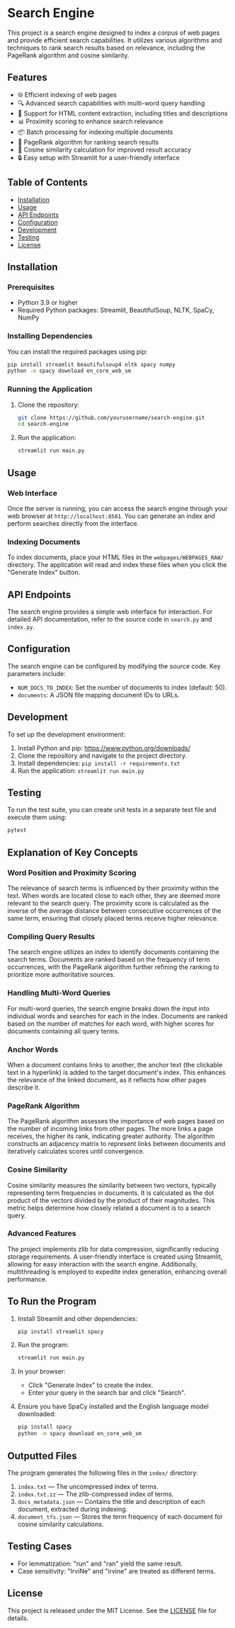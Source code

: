 # Search Engine

This project is a search engine designed to index a corpus of web pages and provide efficient search capabilities. It utilizes various algorithms and techniques to rank search results based on relevance, including the PageRank algorithm and cosine similarity.

## Features

- 🌐 Efficient indexing of web pages
- 🔍 Advanced search capabilities with multi-word query handling
- 📄 Support for HTML content extraction, including titles and descriptions
- 📊 Proximity scoring to enhance search relevance
- 📦 Batch processing for indexing multiple documents
- 🔄 PageRank algorithm for ranking search results
- 🧠 Cosine similarity calculation for improved result accuracy
- 🔒 Easy setup with Streamlit for a user-friendly interface

## Table of Contents

- [Installation](#installation)
- [Usage](#usage)
- [API Endpoints](#api-endpoints)
- [Configuration](#configuration)
- [Development](#development)
- [Testing](#testing)
- [License](#license)

## Installation

### Prerequisites

- Python 3.9 or higher
- Required Python packages: Streamlit, BeautifulSoup, NLTK, SpaCy, NumPy

### Installing Dependencies

You can install the required packages using pip:

```bash
pip install streamlit beautifulsoup4 nltk spacy numpy
python -m spacy download en_core_web_sm
```

### Running the Application

1. Clone the repository:

   ```bash
   git clone https://github.com/yourusername/search-engine.git
   cd search-engine
   ```

2. Run the application:

   ```bash
   streamlit run main.py
   ```

## Usage

### Web Interface

Once the server is running, you can access the search engine through your web browser at `http://localhost:8501`. You can generate an index and perform searches directly from the interface.

### Indexing Documents

To index documents, place your HTML files in the `webpages/WEBPAGES_RAW/` directory. The application will read and index these files when you click the "Generate Index" button.

## API Endpoints

The search engine provides a simple web interface for interaction. For detailed API documentation, refer to the source code in `search.py` and `index.py`.

## Configuration

The search engine can be configured by modifying the source code. Key parameters include:

- `NUM_DOCS_TO_INDEX`: Set the number of documents to index (default: 50).
- `documents`: A JSON file mapping document IDs to URLs.

## Development

To set up the development environment:

1. Install Python and pip: https://www.python.org/downloads/
2. Clone the repository and navigate to the project directory.
3. Install dependencies: `pip install -r requirements.txt`
4. Run the application: `streamlit run main.py`

## Testing

To run the test suite, you can create unit tests in a separate test file and execute them using:

```bash
pytest
```

## Explanation of Key Concepts

### Word Position and Proximity Scoring

The relevance of search terms is influenced by their proximity within the text. When words are located close to each other, they are deemed more relevant to the search query. The proximity score is calculated as the inverse of the average distance between consecutive occurrences of the same term, ensuring that closely placed terms receive higher relevance.

### Compiling Query Results

The search engine utilizes an index to identify documents containing the search terms. Documents are ranked based on the frequency of term occurrences, with the PageRank algorithm further refining the ranking to prioritize more authoritative sources.

### Handling Multi-Word Queries

For multi-word queries, the search engine breaks down the input into individual words and searches for each in the index. Documents are ranked based on the number of matches for each word, with higher scores for documents containing all query terms.

### Anchor Words

When a document contains links to another, the anchor text (the clickable text in a hyperlink) is added to the target document's index. This enhances the relevance of the linked document, as it reflects how other pages describe it.

### PageRank Algorithm

The PageRank algorithm assesses the importance of web pages based on the number of incoming links from other pages. The more links a page receives, the higher its rank, indicating greater authority. The algorithm constructs an adjacency matrix to represent links between documents and iteratively calculates scores until convergence.

### Cosine Similarity

Cosine similarity measures the similarity between two vectors, typically representing term frequencies in documents. It is calculated as the dot product of the vectors divided by the product of their magnitudes. This metric helps determine how closely related a document is to a search query.

### Advanced Features

The project implements zlib for data compression, significantly reducing storage requirements. A user-friendly interface is created using Streamlit, allowing for easy interaction with the search engine. Additionally, multithreading is employed to expedite index generation, enhancing overall performance.

## To Run the Program

1. Install Streamlit and other dependencies:

   ```bash
   pip install streamlit spacy
   ```

2. Run the program:

   ```bash
   streamlit run main.py
   ```

3. In your browser:

   - Click "Generate Index" to create the index.
   - Enter your query in the search bar and click "Search".

4. Ensure you have SpaCy installed and the English language model downloaded:

   ```bash
   pip install spacy
   python -m spacy download en_core_web_sm
   ```

## Outputted Files

The program generates the following files in the `index/` directory:

1. `index.txt` — The uncompressed index of terms.
2. `index.txt.zz` — The zlib-compressed index of terms.
3. `docs_metadata.json` — Contains the title and description of each document, extracted during indexing.
4. `document_tfs.json` — Stores the term frequency of each document for cosine similarity calculations.

## Testing Cases

- For lemmatization: "run" and "ran" yield the same result.
- Case sensitivity: "IrviNe" and "irvine" are treated as different terms.

## License

This project is released under the MIT License. See the [LICENSE](LICENSE) file for details.
